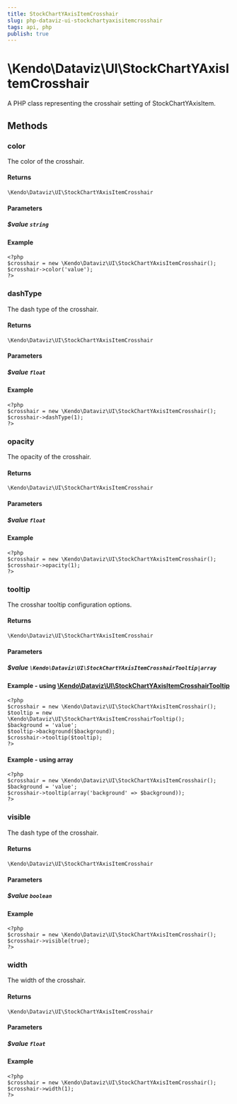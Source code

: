 ```yaml
---
title: StockChartYAxisItemCrosshair
slug: php-dataviz-ui-stockchartyaxisitemcrosshair
tags: api, php
publish: true
---
```


# \Kendo\Dataviz\UI\StockChartYAxisItemCrosshair

A PHP class representing the crosshair setting of StockChartYAxisItem.


## Methods

### color
The color of the crosshair.

#### Returns
`\Kendo\Dataviz\UI\StockChartYAxisItemCrosshair`

#### Parameters

##### $value `string`



#### Example 
    <?php
    $crosshair = new \Kendo\Dataviz\UI\StockChartYAxisItemCrosshair();
    $crosshair->color('value');
    ?>

### dashType
The dash type of the crosshair.

#### Returns
`\Kendo\Dataviz\UI\StockChartYAxisItemCrosshair`

#### Parameters

##### $value `float`



#### Example 
    <?php
    $crosshair = new \Kendo\Dataviz\UI\StockChartYAxisItemCrosshair();
    $crosshair->dashType(1);
    ?>

### opacity
The opacity of the crosshair.

#### Returns
`\Kendo\Dataviz\UI\StockChartYAxisItemCrosshair`

#### Parameters

##### $value `float`



#### Example 
    <?php
    $crosshair = new \Kendo\Dataviz\UI\StockChartYAxisItemCrosshair();
    $crosshair->opacity(1);
    ?>

### tooltip

The crosshar tooltip configuration options.

#### Returns
`\Kendo\Dataviz\UI\StockChartYAxisItemCrosshair`

#### Parameters

##### $value `\Kendo\Dataviz\UI\StockChartYAxisItemCrosshairTooltip|array`


#### Example - using [\Kendo\Dataviz\UI\StockChartYAxisItemCrosshairTooltip](/api/wrappers/php/Kendo/Dataviz/UI/StockChartYAxisItemCrosshairTooltip)
    <?php
    $crosshair = new \Kendo\Dataviz\UI\StockChartYAxisItemCrosshair();
    $tooltip = new \Kendo\Dataviz\UI\StockChartYAxisItemCrosshairTooltip();
    $background = 'value';
    $tooltip->background($background);
    $crosshair->tooltip($tooltip);
    ?>

#### Example - using array

    <?php
    $crosshair = new \Kendo\Dataviz\UI\StockChartYAxisItemCrosshair();
    $background = 'value';
    $crosshair->tooltip(array('background' => $background));
    ?>

### visible
The dash type of the crosshair.

#### Returns
`\Kendo\Dataviz\UI\StockChartYAxisItemCrosshair`

#### Parameters

##### $value `boolean`



#### Example 
    <?php
    $crosshair = new \Kendo\Dataviz\UI\StockChartYAxisItemCrosshair();
    $crosshair->visible(true);
    ?>

### width
The width of the crosshair.

#### Returns
`\Kendo\Dataviz\UI\StockChartYAxisItemCrosshair`

#### Parameters

##### $value `float`



#### Example 
    <?php
    $crosshair = new \Kendo\Dataviz\UI\StockChartYAxisItemCrosshair();
    $crosshair->width(1);
    ?>

